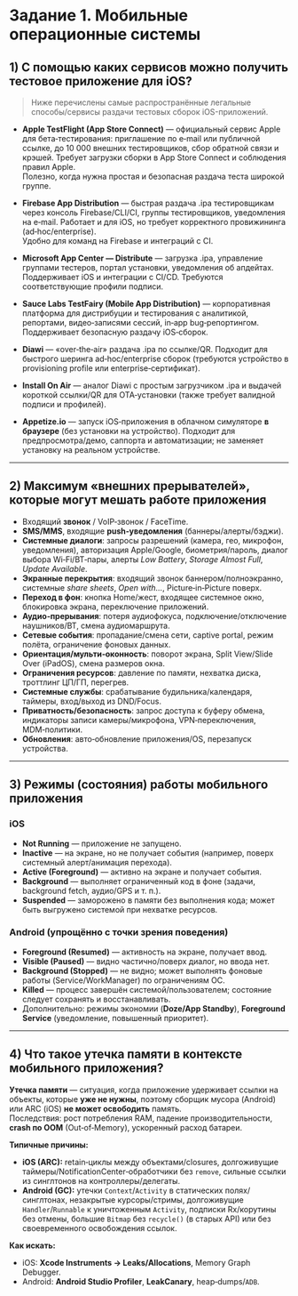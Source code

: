 
# Задание 1. Мобильные операционные системы

## 1) С помощью каких **сервисов** можно получить тестовое приложение для iOS?

> Ниже перечислены самые распространённые легальные способы/сервисы раздачи тестовых сборок iOS-приложений.

- **Apple TestFlight (App Store Connect)** — официальный сервис Apple для бета‑тестирования: приглашение по e‑mail или публичной ссылке, до 10 000 внешних тестировщиков, сбор обратной связи и крэшей. Требует загрузки сборки в App Store Connect и соблюдения правил Apple.  
  Полезно, когда нужна простая и безопасная раздача теста широкой группе.  

- **Firebase App Distribution** — быстрая раздача .ipa тестировщикам через консоль Firebase/CLI/CI, группы тестировщиков, уведомления на e‑mail. Работает и для iOS, но требует корректного провижининга (ad‑hoc/enterprise).  
  Удобно для команд на Firebase и интеграций с CI.  

- **Microsoft App Center — Distribute** — загрузка .ipa, управление группами тестеров, портал установки, уведомления об апдейтах. Поддерживает iOS и интеграции с CI/CD. Требуются соответствующие профили подписи.  

- **Sauce Labs TestFairy (Mobile App Distribution)** — корпоративная платформа для дистрибуции и тестирования с аналитикой, репортами, видео‑записями сессий, in‑app bug‑репортингом. Поддерживает безопасную раздачу iOS‑сборок.  

- **Diawi** — «over‑the‑air» раздача .ipa по ссылке/QR. Подходит для быстрого шеринга ad‑hoc/enterprise сборок (требуются устройство в provisioning profile или enterprise‑сертификат).  

- **Install On Air** — аналог Diawi с простым загрузчиком .ipa и выдачей короткой ссылки/QR для OTA‑установки (также требует валидной подписи и профилей).  

- **Appetize.io** — запуск iOS‑приложения в облачном симуляторе **в браузере** (без установки на устройство). Подходит для предпросмотра/демо, саппорта и автоматизации; не заменяет установку на реальном устройстве.  

---

## 2) Максимум «внешних прерывателей», которые могут мешать работе приложения

- Входящий **звонок** / VoIP‑звонок / FaceTime.  
- **SMS/MMS**, входящие **push‑уведомления** (баннеры/алерты/бэджи).  
- **Системные диалоги**: запросы разрешений (камера, гео, микрофон, уведомления), авторизация Apple/Google, биометрия/пароль, диалог выбора Wi‑Fi/BT‑пары, алерты *Low Battery*, *Storage Almost Full*, *Update Available*.  
- **Экранные перекрытия**: входящий звонок баннером/полноэкранно, системные *share sheets*, *Open with…*, Picture‑in‑Picture поверх.  
- **Переход в фон**: кнопка Home/жест, входящее системное окно, блокировка экрана, переключение приложений.  
- **Аудио‑прерывания**: потеря аудиофокуса, подключение/отключение наушников/BT, смена аудиомаршрута.  
- **Сетевые события**: пропадание/смена сети, captive portal, режим полёта, ограничение фоновых данных.  
- **Ориентация/мульти‑оконность**: поворот экрана, Split View/Slide Over (iPadOS), смена размеров окна.  
- **Ограничения ресурсов**: давление по памяти, нехватка диска, троттлинг ЦП/ГП, перегрев.  
- **Системные службы**: срабатывание будильника/календаря, таймеры, вход/выход из DND/Focus.  
- **Приватность/безопасность**: запрос доступа к буферу обмена, индикаторы записи камеры/микрофона, VPN‑переключения, MDM‑политики.  
- **Обновления**: авто‑обновление приложения/OS, перезапуск устройства.  

---

## 3) Режимы (состояния) работы мобильного приложения

### iOS
- **Not Running** — приложение не запущено.  
- **Inactive** — на экране, но не получает события (например, поверх системный алерт/анимация перехода).  
- **Active (Foreground)** — активно на экране и получает события.  
- **Background** — выполняет ограниченный код в фоне (задачи, background fetch, аудио/GPS и т. п.).  
- **Suspended** — заморожено в памяти без выполнения кода; может быть выгружено системой при нехватке ресурсов.

### Android (упрощённо с точки зрения поведения)
- **Foreground (Resumed)** — активность на экране, получает ввод.  
- **Visible (Paused)** — видно частично/поверх диалог, но ввода нет.  
- **Background (Stopped)** — не видно; может выполнять фоновые работы (Service/WorkManager) по ограничениям ОС.  
- **Killed** — процесс завершён системой/пользователем; состояние следует сохранять и восстанавливать.  
- Дополнительно: режимы экономии (**Doze/App Standby**), **Foreground Service** (уведомление, повышенный приоритет).

---

## 4) Что такое утечка памяти в контексте мобильного приложения?

**Утечка памяти** — ситуация, когда приложение удерживает ссылки на объекты, которые **уже не нужны**, поэтому сборщик мусора (Android) или ARC (iOS) **не может освободить** память.  
Последствия: рост потребления RAM, падение производительности, **crash по OOM** (Out‑of‑Memory), ускоренный расход батареи.

**Типичные причины:**
- **iOS (ARC):** retain‑циклы между объектами/closures, долгоживущие таймеры/NotificationCenter‑обработчики без `remove`, сильные ссылки из синглтонов на контроллеры/делегаты.  
- **Android (GC):** утечки `Context`/`Activity` в статических полях/синглтонах, незакрытые курсоры/стримы, долгоживущие `Handler`/`Runnable` к уничтоженным `Activity`, подписки Rx/корутины без отмены, большие `Bitmap` без `recycle()` (в старых API) или без своевременного освобождения ссылок.

**Как искать:**
- iOS: **Xcode Instruments → Leaks/Allocations**, Memory Graph Debugger.  
- Android: **Android Studio Profiler**, **LeakCanary**, heap‑dumps/`ADB`.

